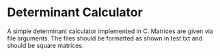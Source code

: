 # Determinant Calculator

A simple determinant calculator implemented in C. Matrices are given via file arguments. The files should be formatted as shown in test.txt and should be square matrices.
